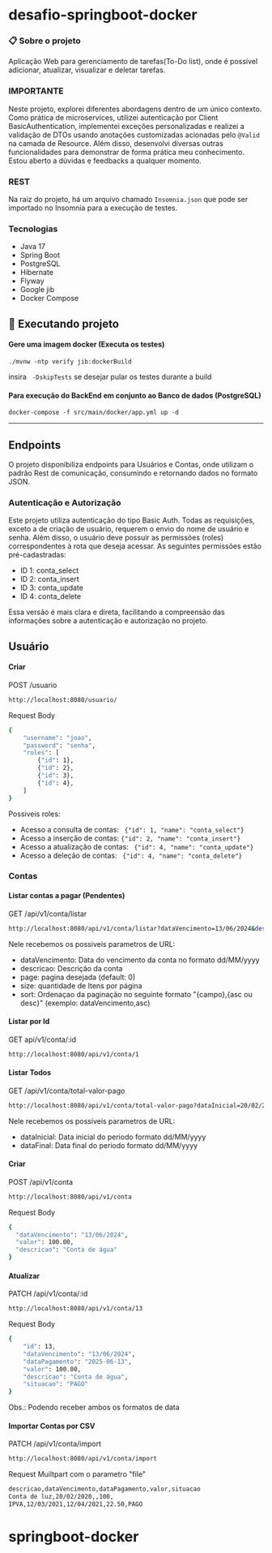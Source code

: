 # desafio-springboot-docker

### 📋 Sobre o projeto
Aplicação Web para gerenciamento de tarefas(To-Do list), onde é possível adicionar, atualizar, visualizar e deletar tarefas.

### IMPORTANTE
Neste projeto, explorei diferentes abordagens dentro de um único contexto. Como prática de microservices, utilizei autenticação por Client BasicAuthentication, implementei exceções personalizadas e realizei a validação de DTOs usando anotações customizadas acionadas pelo `@Valid` na camada de Resource. Além disso, desenvolvi diversas outras funcionalidades para demonstrar de forma prática meu conhecimento. Estou aberto a dúvidas e feedbacks a qualquer momento.

### REST
Na raiz do projeto, há um arquivo chamado `Insomnia.json` que pode ser importado no Insomnia para a execução de testes.

### Tecnologias
- Java 17
- Spring Boot
- PostgreSQL
- Hibernate
- Flyway
- Google jib
- Docker Compose

## 🚀 Executando projeto
#### Gere uma imagem docker (Executa os testes)
```
./mvnw -ntp verify jib:dockerBuild
```
insira ``` -DskipTests``` se desejar pular os testes durante a build 
#### Para execução do BackEnd em conjunto ao Banco de dados (PostgreSQL)
```
docker-compose -f src/main/docker/app.yml up -d
```

<hr>

## Endpoints
O projeto disponibiliza endpoints para Usuários e Contas, onde utilizam o padrão Rest de comunicação, consumindo e retornando dados no formato JSON.

### Autenticação e Autorização

Este projeto utiliza autenticação do tipo Basic Auth. Todas as requisições, exceto a de criação de usuário, requerem o envio do nome de usuário e senha. Além disso, o usuário deve possuir as permissões (roles) correspondentes à rota que deseja acessar. As seguintes permissões estão pré-cadastradas:

- ID 1: conta_select
- ID 2: conta_insert
- ID 3: conta_update
- ID 4: conta_delete

Essa versão é mais clara e direta, facilitando a compreensão das informações sobre a autenticação e autorização no projeto.

## Usuário
#### Criar
POST /usuario
```bash
http://localhost:8080/usuario/
```
Request Body
```bash
{
	"username": "joao",
	"password": "senha",
	"roles": [
	    {"id": 1},
	    {"id": 2},
	    {"id": 3},
	    {"id": 4},
	]
}
```
Possiveis roles:
- Acesso a consulta de contas: ``` {"id": 1, "name": "conta_select"}```
- Acesso a inserção de contas: ``` {"id": 2, "name": "conta_insert"} ```
- Acesso a atualização de contas: ``` {"id": 4, "name": "conta_update"}```
- Acesso a deleção de contas: ``` {"id": 4, "name": "conta_delete"}```



### Contas
#### Listar contas a pagar (Pendentes)
GET /api/v1/conta/listar
```bash
http://localhost:8080/api/v1/conta/listar?dataVencimento=13/06/2024&descricao=ta&size=10&sort=dataVencimento,asc&page=0
```
Nele recebemos os possiveis parametros de URL:
- dataVencimento: Data do vencimento da conta no formato dd/MM/yyyy
- descricao: Descrição da conta
- page: pagina desejada (default: 0)
- size: quantidade de Itens por página
- sort: Ordenaçao da paginação no seguinte formato "{campo},{asc ou desc}" (exemplo: dataVencimento,asc) 

#### Listar por Id
GET api/v1/conta/:id
```bash
http://localhost:8080/api/v1/conta/1
```

#### Listar Todos
GET /api/v1/conta/total-valor-pago
```bash
http://localhost:8080/api/v1/conta/total-valor-pago?dataInicial=20/02/2000&dataFinal=20/02/2026
```
Nele recebemos os possiveis parametros de URL:
- dataInicial: Data inicial do periodo formato dd/MM/yyyy
- dataFinal: Data final do periodo formato dd/MM/yyyy

#### Criar
POST /api/v1/conta
```bash
http://localhost:8080/api/v1/conta
```
Request Body
```bash
{
  "dataVencimento": "13/06/2024",
  "valor": 100.00,
  "descricao": "Conta de água"
}
```
#### Atualizar
PATCH /api/v1/conta/:id
```bash
http://localhost:8080/api/v1/conta/13
```
Request Body
```bash
{
	"id": 13,
	"dataVencimento": "13/06/2024",
	"dataPagamento": "2025-06-13",
	"valor": 100.00,
	"descricao": "Conta de água",
	"situacao": "PAGO"
}
```
Obs.: Podendo receber ambos os formatos de data

#### Importar Contas por CSV
PATCH /api/v1/conta/import
```bash
http://localhost:8080/api/v1/conta/import
```
Request Muiltpart com o parametro "file"
```bash
descricao,dataVencimento,dataPagamento,valor,situacao
Conta de luz,20/02/2020,,100,
IPVA,12/03/2021,12/04/2021,22.50,PAGO
```
# springboot-docker
